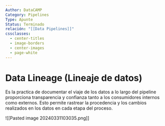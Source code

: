```yaml
---
Author: DataCAMP
Category: Pipelines
Type: Apunte
Status: Terminado
relación: "[[Data Pipelines]]"
cssclasses:
  - center-titles
  - image-borders
  - center-images
  - page-white
---
```



# **Data Lineage (Lineaje de datos)**

Es la practica de documentar el viaje de los datos a lo largo del pipeline proporciona transparencia y confianza tanto a los consumidores internos como externos. Esto permite rastrear la procedencia y los cambios realizados en los datos en cada etapa del proceso.

![[Pasted image 20240331103035.png]]